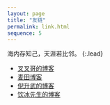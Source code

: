 ```yaml
---
layout: page
title: "友链"
permalink: link.html
sequence: 5
---
```



海内存知己，天涯若比邻。
{:.lead}


* [叉叉哥的博客](https://xxgblog.com/)
* [麦田博客](https://www.myting.net/)
* [倪升武的博客](http://www.itcodai.com/)
* [饮冰先生的博客](https://myanbin.github.io/)

